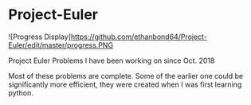 # Project-Euler

![Progress Display]https://github.com/ethanbond64/Project-Euler/edit/master/progress.PNG

Project Euler Problems I have been working on since Oct. 2018

Most of these problems are complete. Some of the earlier one could be significantly more efficient, they were created when I was first learning python.
